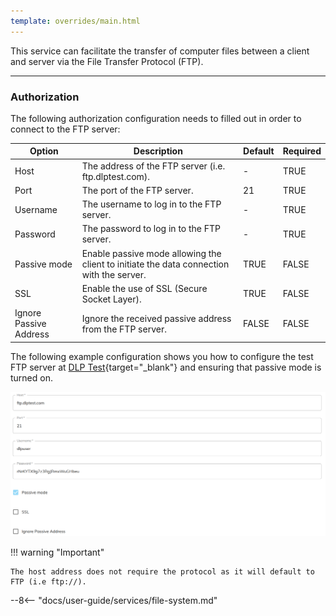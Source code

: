 ```yaml
---
template: overrides/main.html
---
```

This service can facilitate the transfer of computer files between a client and server via the File Transfer Protocol (FTP).
___
### Authorization

The following authorization configuration needs to filled out in order to connect to the FTP server:

| Option | Description | Default | Required |
| ----------- | ----------- | ----------- | ----------- |
| Host | The address of the FTP server (i.e. ftp.dlptest.com). | - | TRUE |
| Port | The port of the FTP server. | 21 | TRUE |
| Username | The username to log in to the FTP server. | - | TRUE |
| Password | The password to log in to the FTP server. | - | TRUE |
| Passive mode | Enable passive mode allowing the client to initiate the data connection with the server. | TRUE | FALSE |
| SSL | Enable the use of SSL (Secure Socket Layer). | TRUE | FALSE |
| Ignore Passive Address | Ignore the received passive address from the FTP server. | FALSE | FALSE |

The following example configuration shows you how to configure the test FTP server at [DLP Test](https://dlptest.com/ftp-test){target="_blank"} and ensuring that passive mode is turned on.

![FTP Authorization Configuration](/assets/images/services/ftp-service/authorization-configuration.png "FTP Authorization Configuration")

!!! warning "Important"

    The host address does not require the protocol as it will default to FTP (i.e ftp://).

--8<-- "docs/user-guide/services/file-system.md"